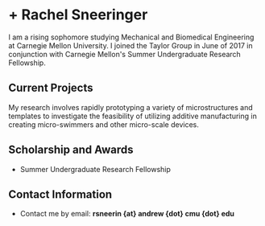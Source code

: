 # + Rachel Sneeringer

I am a rising sophomore studying Mechanical and Biomedical Engineering at Carnegie Mellon University. I joined the 
Taylor Group in June of 2017 in conjunction with Carnegie Mellon's Summer Undergraduate Research Fellowship. 

## Current Projects

My research involves rapidly prototyping a variety of microstructures and templates to investigate the feasibility
of utilizing additive manufacturing in creating micro-swimmers and other micro-scale devices.

## Scholarship and Awards

- Summer Undergraduate Research Fellowship

## Contact Information

- Contact me by email: **rsneerin {at} andrew {dot} cmu {dot} edu**

